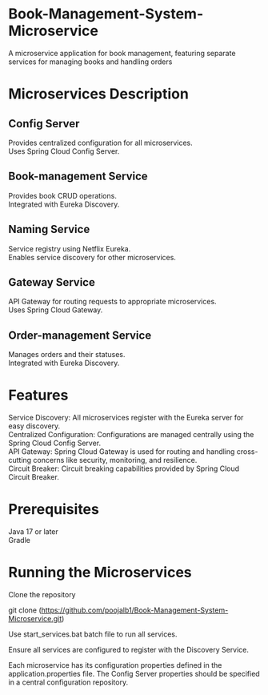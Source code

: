 # Book-Management-System-Microservice
A microservice application for book management, featuring separate services for managing books and handling orders

# Microservices Description
## Config Server<br>

Provides centralized configuration for all microservices.<br>
Uses Spring Cloud Config Server.<br>
## Book-management Service<br>

Provides book CRUD operations.<br>
Integrated with Eureka Discovery.<br>
## Naming Service<br>

Service registry using Netflix Eureka.<br>
Enables service discovery for other microservices.<br>
## Gateway Service<br>

API Gateway for routing requests to appropriate microservices.<br>
Uses Spring Cloud Gateway.<br>
## Order-management Service<br>

Manages orders and their statuses.<br>
Integrated with Eureka Discovery.<br>

# Features
Service Discovery: All microservices register with the Eureka server for easy discovery.<br>
Centralized Configuration: Configurations are managed centrally using the Spring Cloud Config Server.<br>
API Gateway: Spring Cloud Gateway is used for routing and handling cross-cutting concerns like security, monitoring, and resilience.<br>
Circuit Breaker: Circuit breaking capabilities provided by Spring Cloud Circuit Breaker.<br>

# Prerequisites
Java 17 or later<br>
Gradle<br>

# Running the Microservices
Clone the repository

git clone (https://github.com/poojalb1/Book-Management-System-Microservice.git)<br>
 
Use start_services.bat batch file to run all services.<br>

Ensure all services are configured to register with the Discovery Service.<br>


Each microservice has its configuration properties defined in the application.properties file. The Config Server properties should be specified in a central configuration repository.
